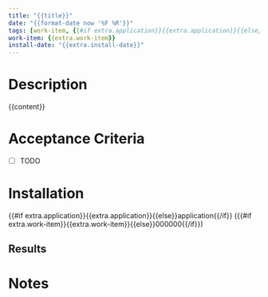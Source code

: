 ```yaml
---
title: "{{title}}"
date: "{{format-date now '%F %R'}}"
tags: [work-item, {{#if extra.application}}{{extra.application}}{{else}}application{{/if}}, project, {{#if extra.state}}{{extra.state}}{{else}}in-development{{/if}}]
work-item: {{extra.work-item}}
install-date: "{{extra.install-date}}"
---
```


# Description

{{content}}

# Acceptance Criteria

- [ ] TODO

# Installation

{{#if extra.application}}{{extra.application}}{{else}}application{{/if}} ({{#if extra.work-item}}{{extra.work-item}}{{else}}000000{{/if}})

## Results

# Notes

